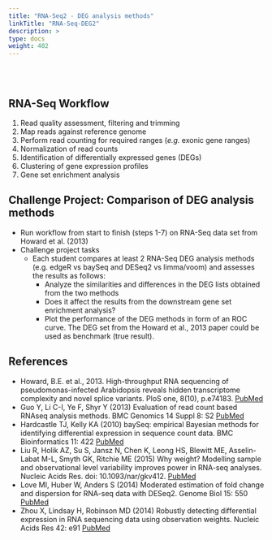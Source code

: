 ```yaml
---
title: "RNA-Seq2 - DEG analysis methods"
linkTitle: "RNA-Seq-DEG2"
description: >
type: docs
weight: 402
---
```


<br></br>

## RNA-Seq Workflow  

1. Read quality assessment, filtering and trimming 
2. Map reads against reference genome 
3. Perform read counting for required ranges (_e.g._ exonic gene ranges)
4. Normalization of read counts
5. Identification of differentially expressed genes (DEGs)
6. Clustering of gene expression profiles 
7. Gene set enrichment analysis

## Challenge Project: Comparison of DEG analysis methods

+ Run workflow from start to finish (steps 1-7) on RNA-Seq data set from Howard et al. (2013)
+ Challenge project tasks
    + Each student compares at least 2 RNA-Seq DEG analysis methods (e.g. edgeR vs baySeq and DESeq2 vs limma/voom) and assesses the results as follows:
        + Analyze the similarities and differences in the DEG lists obtained from the two methods
        + Does it affect the results from the downstream gene set enrichment analysis?
        + Plot the performance of the DEG methods in form of an ROC curve. The DEG set from the Howard et al., 2013 paper could be used as benchmark (true result). 

## References

+ Howard, B.E. et al., 2013. High-throughput RNA sequencing of pseudomonas-infected Arabidopsis reveals hidden transcriptome complexity and novel splice variants. PloS one, 8(10), p.e74183. [PubMed](http://www.ncbi.nlm.nih.gov/pubmed/24098335)
+ Guo Y, Li C-I, Ye F, Shyr Y (2013) Evaluation of read count based RNAseq analysis methods. BMC Genomics 14 Suppl 8: S2 [PubMed](http://www.ncbi.nlm.nih.gov/pubmed/24564449)
+ Hardcastle TJ, Kelly KA (2010) baySeq: empirical Bayesian methods for identifying differential expression in sequence count data. BMC Bioinformatics 11: 422 [PubMed](https://pubmed.ncbi.nlm.nih.gov/20698981/)
+ Liu R, Holik AZ, Su S, Jansz N, Chen K, Leong HS, Blewitt ME, Asselin-Labat M-L, Smyth GK, Ritchie ME (2015) Why weight? Modelling sample and observational level variability improves power in RNA-seq analyses. Nucleic Acids Res. doi: 10.1093/nar/gkv412. [PubMed](https://pubmed.ncbi.nlm.nih.gov/25925576/)
+ Love MI, Huber W, Anders S (2014) Moderated estimation of fold change and dispersion for RNA-seq data with DESeq2. Genome Biol 15: 550 [PubMed](http://www.ncbi.nlm.nih.gov/pubmed/25516281)
+ Zhou X, Lindsay H, Robinson MD (2014) Robustly detecting differential expression in RNA sequencing data using observation weights. Nucleic Acids Res 42: e91 [PubMed](http://www.ncbi.nlm.nih.gov/pubmed/24753412)




